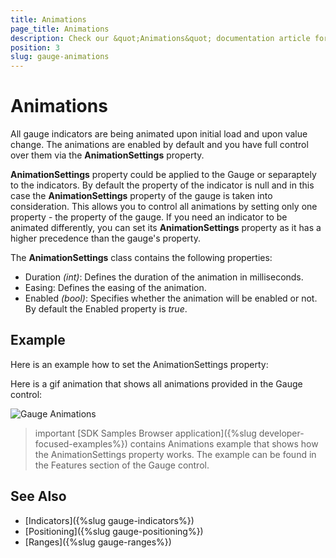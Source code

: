 ```yaml
---
title: Animations
page_title: Animations
description: Check our &quot;Animations&quot; documentation article for Telerik Gauge for Xamarin control.
position: 3
slug: gauge-animations
---
```


# Animations

All gauge indicators are being animated upon initial load and upon value change. The animations are enabled by default and you have full control over them via the **AnimationSettings** property. 

**AnimationSettings** property could be applied to the Gauge or separaptely to the indicators. By default the property of the indicator is null and in this case the **AnimationSettings** property of the gauge is taken into consideration. This allows you to control all animations by setting only one property - the property of the gauge. If you need an indicator to be animated differently, you can set its **AnimationSettings** property as it has a higher precedence than the gauge's property.

The **AnimationSettings** class contains the following properties:

* Duration *(int)*: Defines the duration of the animation in milliseconds.
* Easing: Defines the easing of the animation.
* Enabled *(bool)*: Specifies whether the animation will be enabled or not. By default the Enabled property is *true*.

## Example

Here is an example how to set the AnimationSettings property:

<snippet id='gauge-animations'/>

Here is a gif animation that shows all animations provided in the Gauge control:

![Gauge Animations](images/gauge-animations.gif)

>important [SDK Samples Browser application]({%slug developer-focused-examples%}) contains Animations example that shows how the AnimationSettings property works. The example can be found in the Features section of the Gauge control.

## See Also

- [Indicators]({%slug gauge-indicators%})
- [Positioning]({%slug gauge-positioning%})
- [Ranges]({%slug gauge-ranges%})
